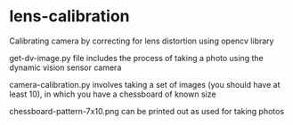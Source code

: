 # lens-calibration

Calibrating camera by correcting for lens distortion using opencv library

get-dv-image.py file includes the process of taking a photo using the dynamic vision sensor camera

camera-calibration.py involves taking a set of images (you should have at least 10), in which you have a chessboard of known size

chessboard-pattern-7x10.png can be printed out as used for taking photos
